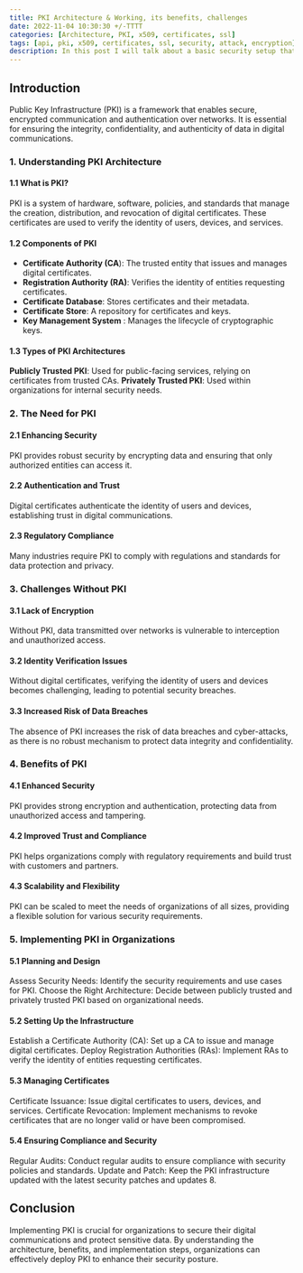 ```yaml
---
title: PKI Architecture & Working, its benefits, challenges
date: 2022-11-04 10:30:30 +/-TTTT
categories: [Architecture, PKI, x509, certificates, ssl]
tags: [api, pki, x509, certificates, ssl, security, attack, encryption]     # TAG names should always be lowercase
description: In this post I will talk about a basic security setup that every organnization as a baseline security measure. The post talks about PKI infrastructure that holds the foundation of modern security for any organization. 
---
```


## Introduction

Public Key Infrastructure (PKI) is a framework that enables secure, encrypted communication and authentication over networks. It is essential for ensuring the integrity, confidentiality, and authenticity of data in digital communications.

### 1. Understanding PKI Architecture

#### 1.1 What is PKI?

PKI is a system of hardware, software, policies, and standards that manage the creation, distribution, and revocation of digital certificates. These certificates are used to verify the identity of users, devices, and services.

#### 1.2 Components of PKI

- **Certificate Authority (CA**): The trusted entity that issues and manages digital certificates.
- **Registration Authority (RA)**: Verifies the identity of entities requesting certificates.
- **Certificate Database**: Stores certificates and their metadata.
- **Certificate Store**: A repository for certificates and keys.
- **Key Management System** : Manages the lifecycle of cryptographic keys.

#### 1.3 Types of PKI Architectures

**Publicly Trusted PKI**: Used for public-facing services, relying on certificates from trusted CAs.
**Privately Trusted PKI**: Used within organizations for internal security needs.

### 2. The Need for PKI

#### 2.1 Enhancing Security

PKI provides robust security by encrypting data and ensuring that only authorized entities can access it.

#### 2.2 Authentication and Trust

Digital certificates authenticate the identity of users and devices, establishing trust in digital communications.

#### 2.3 Regulatory Compliance

Many industries require PKI to comply with regulations and standards for data protection and privacy.

### 3. Challenges Without PKI

#### 3.1 Lack of Encryption

Without PKI, data transmitted over networks is vulnerable to interception and unauthorized access.

#### 3.2 Identity Verification Issues

Without digital certificates, verifying the identity of users and devices becomes challenging, leading to potential security breaches.

#### 3.3 Increased Risk of Data Breaches

The absence of PKI increases the risk of data breaches and cyber-attacks, as there is no robust mechanism to protect data integrity and confidentiality.

### 4. Benefits of PKI

#### 4.1 Enhanced Security

PKI provides strong encryption and authentication, protecting data from unauthorized access and tampering.

#### 4.2 Improved Trust and Compliance

PKI helps organizations comply with regulatory requirements and build trust with customers and partners.

#### 4.3 Scalability and Flexibility

PKI can be scaled to meet the needs of organizations of all sizes, providing a flexible solution for various security requirements.

### 5. Implementing PKI in Organizations

#### 5.1 Planning and Design

Assess Security Needs: Identify the security requirements and use cases for PKI.
Choose the Right Architecture: Decide between publicly trusted and privately trusted PKI based on organizational needs.

#### 5.2 Setting Up the Infrastructure

Establish a Certificate Authority (CA): Set up a CA to issue and manage digital certificates.
Deploy Registration Authorities (RAs): Implement RAs to verify the identity of entities requesting certificates.

#### 5.3 Managing Certificates

Certificate Issuance: Issue digital certificates to users, devices, and services.
Certificate Revocation: Implement mechanisms to revoke certificates that are no longer valid or have been compromised.

#### 5.4 Ensuring Compliance and Security

Regular Audits: Conduct regular audits to ensure compliance with security policies and standards.
Update and Patch: Keep the PKI infrastructure updated with the latest security patches and updates 8.

## Conclusion

Implementing PKI is crucial for organizations to secure their digital communications and protect sensitive data. By understanding the architecture, benefits, and implementation steps, organizations can effectively deploy PKI to enhance their security posture.
